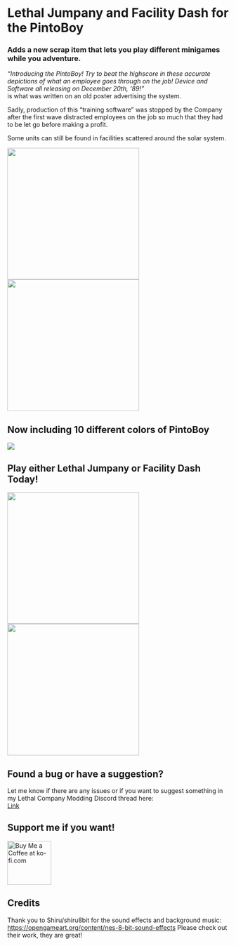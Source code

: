 # Lethal Jumpany and Facility Dash for the PintoBoy
### Adds a new scrap item that lets you play different minigames while you adventure.

<i> “Introducing the PintoBoy! Try to beat the highscore in these accurate depictions of what an employee goes through on the job! Device and Software all releasing on December 20th, ‘89!”<br></i> 
is what was written on an old poster advertising the system.

Sadly, production of this “training software” was stopped by the Company after the first wave distracted employees on the job so much that they had to be let go before making a profit.

Some units can still be found in facilities scattered around the solar system. 

<img src=https://i.imgur.com/OmAdeGb.gif height="300">
<img src=https://i.imgur.com/LVSFeGj.gif height="300">
<br>

## Now including 10 different colors of PintoBoy
<!-- <b><span style="font-size:2em;">Now including 10 different colors of PintoBoy</span></b>
<br>
<br> -->

![](https://i.imgur.com/x5M4Kkt.png)

## Play either Lethal Jumpany or Facility Dash Today!
<!-- <b><span style="font-size:2em;">Play either Lethal Jumpany or Facility Dash Today!</span></b> -->
<!-- <br>
<br> -->
<img src=https://i.imgur.com/yeOYD74.png height="300">
<img src=https://i.imgur.com/ZiVYlLH.png height="300">

## Found a bug or have a suggestion?

Let me know if there are any issues or if you want to suggest something in my Lethal Company Modding Discord thread here: <br>
[Link](https://discord.com/channels/1168655651455639582/1187518133066551326)

## Support me if you want!

<a href='https://ko-fi.com/R6R1V7OXQ' target='_blank'><img height='100' style='border:0px;height:100px;' src='https://storage.ko-fi.com/cdn/brandasset/kofi_bg_tag_dark.png?v=3' border='0' alt='Buy Me a Coffee at ko-fi.com' /></a>


## Credits
Thank you to Shiru/shiru8bit for the sound effects and background music: https://opengameart.org/content/nes-8-bit-sound-effects 
Please check out their work, they are great!
